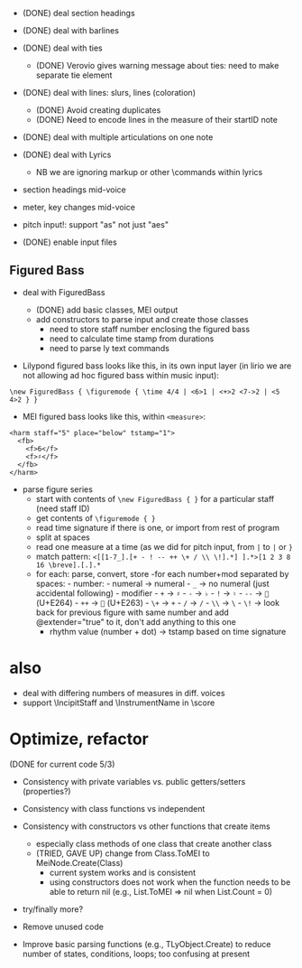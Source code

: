 - (DONE) deal section headings
- (DONE) deal with barlines
- (DONE) deal with ties
    - (DONE) Verovio gives warning message about ties: need to make separate tie element
- (DONE) deal with lines:  slurs, lines (coloration) 
    - (DONE) Avoid creating duplicates
    - (DONE) Need to encode lines in the measure of their startID note
- (DONE) deal with multiple articulations on one note
- (DONE) deal with Lyrics
    - NB we are ignoring markup or other \commands within lyrics

- section headings mid-voice
- meter, key changes mid-voice

- pitch input!: support "as" not just "aes"
- (DONE) enable input files

## Figured Bass
- deal with FiguredBass
    - (DONE) add basic classes, MEI output
    - add constructors to parse input and create those classes
        - need to store staff number enclosing the figured bass
        - need to calculate time stamp from durations
        - need to parse ly text commands

- Lilypond figured bass looks like this, in its own input layer (in lirio we
  are not allowing ad hoc figured bass within music input):

````
\new FiguredBass { \figuremode { \time 4/4 | <6>1 | <+>2 <7->2 | <5 4>2 } }
````

- MEI figured bass looks like this, within `<measure>`:

````
<harm staff="5" place="below" tstamp="1">
  <fb>
    <f>6</f>
    <f>♯</f>
  </fb>
</harm>
````

- parse figure series
    - start with contents of `\new FiguredBass { }` for a particular staff (need
      staff ID)
    - get contents of `\figuremode { }`
    - read time signature if there is one, or import from rest of program
    - split at spaces
    - read one measure at a time (as we did for pitch input, from `|` to `|` or `}`
    - match pattern: `<[[1-7_].[+ - ! -- ++ \+ / \\ \!].*] ].*>[1 2 3 8 16 \breve].[.].*`
    - for each: parse, convert, store
        -for each number+mod separated by spaces:
            - number: 
                - numeral -> numeral
                - `_` -> no numeral (just accidental following)
            - modifier
                - `+`   -> `♯`
                - `-`   -> `♭`
                - `!`   -> `♮`
                - `--`  -> `` (U+E264)
                - `++`  -> `` (U+E263)
                - `\+`  -> `+`
                - `/`   -> `/`
                - `\\`  -> `\`
                - `\!`  -> look back for previous figure with same number and
                                add @extender="true" to it, don't add anything
                                to this one
        - rhythm value (number + dot) -> tstamp based on time signature
        



# also
- deal with differing numbers of measures in diff. voices
- support \IncipitStaff and \InstrumentName in \score

# Optimize, refactor

(DONE for current code 5/3)

- Consistency with private variables vs. public getters/setters (properties?)
- Consistency with class functions vs independent
- Consistency with constructors vs other functions that create items
    - especially class methods of one class that create another class
    - (TRIED, GAVE UP) change from Class.ToMEI to MeiNode.Create(Class)
        - current system works and is consistent
        - using constructors does not work when the function needs to be able
          to return nil (e.g., List.ToMEI => nil when List.Count = 0)
- try/finally more?
- Remove unused code

- Improve basic parsing functions (e.g., TLyObject\.Create) to reduce number
  of states, conditions, loops; too confusing at present
